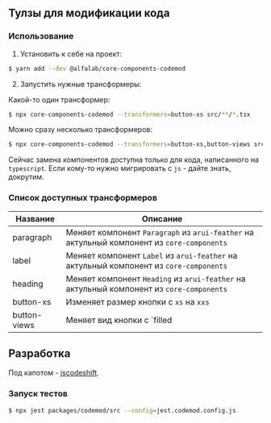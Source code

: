 ## Тулзы для модификации кода

### Использование

1. Установить к себе на проект:

```bash
$ yarn add --dev @alfalab/core-components-codemod
```

2. Запустить нужные трансформеры:

Какой-то один трансформер:

```bash
$ npx core-components-codemod --transformers=button-xs src/**/*.tsx
```

Можно сразу несколько трансформеров:

```bash
$ npx core-components-codemod --transformers=button-xs,button-views src/**/*.tsx
```

Сейчас замена компонентов доступна только для кода, написанного на `typescript`. Если кому-то нужно мигрировать с `js` - дайте знать, докрутим.

### Список доступных трансформеров

| Название     | Описание                                                                                    |
| ------------ | ------------------------------------------------------------------------------------------- |
| paragraph    | Меняет компонент `Paragraph` из `arui-feather` на актульный компонент из `core-components` |
| label        | Меняет компонент `Label` из `arui-feather` на актульный компонент из `core-components`     |
| heading      | Меняет компонент `Heading` из `arui-feather` на актульный компонент из `core-components`   |
| button-xs    | Изменяет размер кнопки с `xs` на `xxs`                                                      |
| button-views | Меняет вид кнопки с `filled|transparent` на `secondary`, `outlined` на `tertiary`           |

## Разработка

Под капотом - [jscodeshift](https://github.com/facebook/jscodeshift).

### Запуск тестов

```bash
$ npx jest packages/codemod/src --config=jest.codemod.config.js
```
